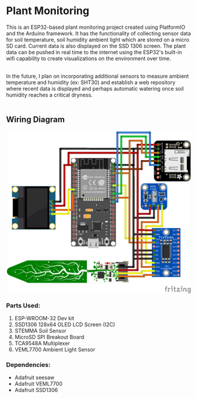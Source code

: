 
<h1>Plant Monitoring</h1>
   
<div>
  This is an ESP32-based plant monitoring project created using PlatformIO and the Arduino framework. It has the functionality of collecting sensor data for soil temperature, soil humidity ambient light which are stored on a micro SD card. Current data is also displayed on the SSD 1306 screen. The plant data can be pushed in real time to the internet using the ESP32's built-in wifi capability to create visualizations on the environment over time.
  <br/><br/>
   
   In the future, I plan on incorporating additional sensors to measure ambient temperature and humidity (ex: SHT30) and establish a web repository where recent data is displayed and perhaps automatic watering once soil humidity reaches a critical dryness.
  <br/><br/>
</div>

<h2>Wiring Diagram</h2>
<div align="center">
  <img src="PinLayout.png" alt="Pin Layout" align=center width=500px></img>
</div>

<div>
  <h3>Parts Used:</h3>
  <ol>
    <li>ESP-WROOM-32 Dev kit</li>
    <li>SSD1306 128x64 OLED LCD Screen (I2C)</li>
    <li>STEMMA Soil Sensor</li>
    <li>MicroSD SPI Breakout Board</li>
    <li>TCA9548A Multiplexer</li>
    <li>VEML7700 Ambient Light Sensor</li>
  </ol>

  <h3>Dependencies:</h3>
  <ul>
    <li>Adafruit seesaw</li>
    <li>Adafruit VEML7700</li>
    <li>Adafruit SSD1306</li>
  </ul>
</div>
